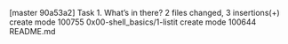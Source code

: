 [master 90a53a2] Task 1. What’s in there?
 2 files changed, 3 insertions(+)
 create mode 100755 0x00-shell_basics/1-listit
 create mode 100644 README.md
